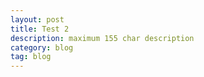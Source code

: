 ```yaml
---
layout: post
title: Test 2
description: maximum 155 char description
category: blog
tag: blog
---
```

